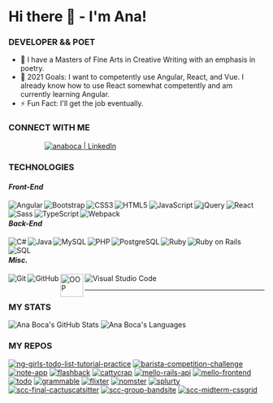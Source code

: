 # Hi there 👋 - I'm Ana!

### DEVELOPER && POET

- 🌱 I have a Masters of Fine Arts in Creative Writing with an emphasis in poetry.
- 🥅 2021 Goals: I want to competently use Angular, React, and Vue. I already know how to use React somewhat competently and am currently learning Angular.
- ⚡ Fun Fact: I'll get the job eventually.

### CONNECT WITH ME

&nbsp;&nbsp;&nbsp;&nbsp;&nbsp;&nbsp;&nbsp;&nbsp;&nbsp;&nbsp;&nbsp;&nbsp;&nbsp;&nbsp;&nbsp;&nbsp;&nbsp;&nbsp;[<img align="center" alt="anaboca | LinkedIn" src="https://cdn.iconscout.com/icon/free/png-32/linkedin-42-151143.png" />][linkedin]

### TECHNOLOGIES

#### _Front-End_

<img align="left" alt="Angular" src="https://cdn.iconscout.com/icon/free/png-32/angular-2038881-1720094.png" />
<img align="left" alt="Bootstrap" src="https://cdn.iconscout.com/icon/free/png-32/bootstrap-226077.png" />
<img align="left" alt="CSS3" src="https://cdn.iconscout.com/icon/free/png-32/css3-9-1175237.png" />
<img align="left" alt="HTML5" src="https://cdn.iconscout.com/icon/free/png-32/html5-10-569380.png" />
<img align="left" alt="JavaScript" src="https://cdn.iconscout.com/icon/free/png-32/javascript-24-1174950.png" />
<img align="left" alt="jQuery" src="https://cdn.iconscout.com/icon/free/png-32/jquery-10-1175155.png" />
<img align="left" alt="React" src="https://cdn.iconscout.com/icon/free/png-32/react-4-1175110.png" />
<img align="left" alt="Sass" src="https://cdn.iconscout.com/icon/free/png-32/sass-226054.png" />
<img align="left" alt="TypeScript" src="https://cdn.iconscout.com/icon/free/png-32/typescript-1174965.png" />
<img align="left" alt="Webpack" src="https://cdn.iconscout.com/icon/free/png-32/webpack-3-1174982.png" /><br />

#### _Back-End_

<img align="left" alt="C#" src="https://cdn.iconscout.com/icon/free/png-32/csharp-1-1175241.png" />
<img align="left" alt="Java" src="https://cdn.iconscout.com/icon/free/png-32/java-58-1174951.png" />
<img align="left" alt="MySQL" src="https://cdn.iconscout.com/icon/free/png-48/mysql-19-1174939.png" />
<img align="left" alt="PHP" src="https://cdn.iconscout.com/icon/free/png-32/php-99-1175127.png" />
<img align="left" alt="PostgreSQL" src="https://cdn.iconscout.com/icon/free/png-32/postgresql-5-569524.png" />
<img align="left" alt="Ruby" src="https://cdn.iconscout.com/icon/free/png-32/ruby-46-1175101.png" />
<img align="left" alt="Ruby on Rails" src="https://cdn.iconscout.com/icon/free/png-32/rails-2-1175112.png" />
<img align="left" alt="SQL" src="https://cdn.iconscout.com/icon/free/png-48/sql-29-1127899.png" /><br />

#### _Misc._

<img align="left" alt="Git" src="https://cdn.iconscout.com/icon/free/png-32/git-225996.png" />
<img align="left" alt="GitHub" src="https://cdn.iconscout.com/icon/free/png-32/github-2506802-2100702.png" />
<img align="left" alt="OOP" width="45px" src="https://miro.medium.com/max/300/0*goJuBKoyL-zZX4RB.png" />
<img align="left" alt="Visual Studio Code" src="https://cdn.iconscout.com/icon/free/png-32/visual-studio-code-1868941-1583105.png" /><br />

---

### MY STATS

![Ana Boca's GitHub Stats](https://github-readme-stats.vercel.app/api?username=AnaBoca&show_icons=true&theme=chartreuse-dark&count_private=true&include_all_commits=true)
![Ana Boca's Languages](https://github-readme-stats.vercel.app/api/top-langs/?username=AnaBoca&layout=compact&theme=chartreuse-dark&hide=ruby,coffeescript)

### MY REPOS

[![ng-girls-todo-list-tutorial-practice](https://github-readme-stats.vercel.app/api/pin/?username=AnaBoca&repo=ng-girls-todo-list-tutorial-practice&theme=algolia)](https://github.com/AnaBoca/ng-girls-todo-list-tutorial-practice)
[![barista-competition-challenge](https://github-readme-stats.vercel.app/api/pin/?username=AnaBoca&repo=barista-competition-challenge&theme=algolia)](https://github.com/AnaBoca/barista-competition-challenge)
[![note-app](https://github-readme-stats.vercel.app/api/pin/?username=AnaBoca&repo=note-app&theme=blueberry)](https://github.com/AnaBoca/note-app)
[![flashback](https://github-readme-stats.vercel.app/api/pin/?username=AnaBoca&repo=flashback&theme=blueberry)](https://github.com/AnaBoca/flashback)
[![cattycrap](https://github-readme-stats.vercel.app/api/pin/?username=AnaBoca&repo=cattycrap&theme=blueberry)](https://github.com/AnaBoca/cattycrap)
[![mello-rails-api](https://github-readme-stats.vercel.app/api/pin/?username=AnaBoca&repo=mello-rails-api&theme=blueberry)](https://github.com/AnaBoca/mello-rails-api)
[![mello-frontend](https://github-readme-stats.vercel.app/api/pin/?username=AnaBoca&repo=mello-frontend&theme=blueberry)](https://github.com/AnaBoca/mello-frontend)
[![todo](https://github-readme-stats.vercel.app/api/pin/?username=AnaBoca&repo=todo&theme=blueberry)](https://github.com/AnaBoca/todo)
[![grammable](https://github-readme-stats.vercel.app/api/pin/?username=AnaBoca&repo=grammable&theme=blueberry)](https://github.com/AnaBoca/grammable)
[![flixter](https://github-readme-stats.vercel.app/api/pin/?username=AnaBoca&repo=flixter&theme=blueberry)](https://github.com/AnaBoca/flixter)
[![nomster](https://github-readme-stats.vercel.app/api/pin/?username=AnaBoca&repo=nomster&theme=blueberry)](https://github.com/AnaBoca/nomster)
[![splurty](https://github-readme-stats.vercel.app/api/pin/?username=AnaBoca&repo=splurty&theme=blueberry)](https://github.com/AnaBoca/splurty)
[![scc-final-cactuscatsitter](https://github-readme-stats.vercel.app/api/pin/?username=AnaBoca&repo=scc-final-cactuscatsitter&theme=shades-of-purple)](https://github.com/AnaBoca/scc-final-cactuscatsitter)
[![scc-group-bandsite](https://github-readme-stats.vercel.app/api/pin/?username=AnaBoca&repo=scc-group-bandsite&theme=shades-of-purple)](https://github.com/AnaBoca/scc-group-bandsite)
[![scc-midterm-cssgrid](https://github-readme-stats.vercel.app/api/pin/?username=AnaBoca&repo=scc-midterm-cssgrid&theme=shades-of-purple)](https://github.com/AnaBoca/scc-midterm-cssgrid)

[linkedin]: https://www.linkedin.com/in/anaboca/
